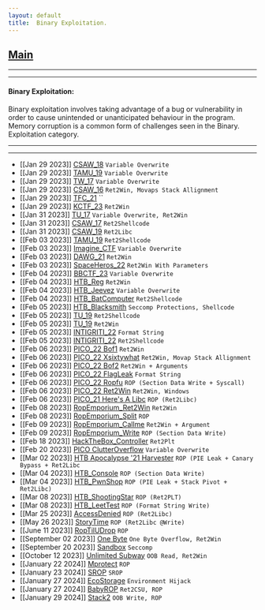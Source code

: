 ```yaml
---
layout: default
title:  Binary Exploitation.
---
```


<h2 class="menu-header" id="index"><a href="../../index.html">Main</a></h2>
<hr>

* * *
<h4 class="menu-header" id="binaryexp">Binary Exploitation:</h4>
Binary exploitation involves taking advantage of a bug or vulnerability in order to cause unintended or unanticipated behaviour in the program. Memory corruption is a common form of challenges seen in the Binary. Exploitation category.
<hr>
<hr>

- [[Jan 29 2023]] [CSAW_18](https://markuched13.github.io/posts/bof/boi.html) `Variable Overwrite`
- [[Jan 29 2023]] [TAMU_19](https://markuched13.github.io/posts/bof/pwn1.html) `Variable Overwrite`
- [[Jan 29 2023]] [TW_17](https://markuched13.github.io/posts/bof/justdoit.html) `Variable Overwrite`
- [[Jan 29 2023]] [CSAW_16](https://markuched13.github.io/posts/bof/warmup.html) `Ret2Win, Movaps Stack Allignment`
- [[Jan 29 2023]] [TFC_21](https://markuched13.github.io/posts/bof/secret.html) ``
- [[Jan 29 2023]] [KCTF_23](https://markuched13.github.io/posts/bof/chall.html) `Ret2Win`
- [[Jan 31 2023]] [TU_17](https://markuched13.github.io/posts/bof/vulnchat.html) `Variable Overwrite, Ret2Win`
- [[Jan 31 2023]] [CSAW_17](https://markuched13.github.io/posts/bof/pilot.html) `Ret2Shellcode`
- [[Jan 31 2023]] [CSAW_19](https://markuched13.github.io/posts/bof/babyboi.html) `Ret2Libc`
- [[Feb 03 2023]] [TAMU_19](https://markuched13.github.io/posts/bof/pwn3.html) `Ret2Shellcode`
- [[Feb 03 2023]] [Imagine_CTF](https://markuched13.github.io/posts/bof/stackoverflow.html) `Variable Overwrite`
- [[Feb 03 2023]] [DAWG_21](https://markuched13.github.io/posts/bof/bofit.html) `Ret2Win`
- [[Feb 03 2023]] [SpaceHeros_22](https://markuched13.github.io/posts/bof/vader.html) `Ret2Win With Parameters`
- [[Feb 04 2023]] [BBCTF_23](https://markuched13.github.io/posts/bof/ezpwn1.html) `Variable Overwrite`
- [[Feb 04 2023]] [HTB_Reg](https://markuched13.github.io/posts/bof/reg.html) `Ret2Win`
- [[Feb 04 2023]] [HTB_Jeevez](https://h4ckyou.github.io/posts/bof/posts/jeevez.html) `Variable Overwrite`
- [[Feb 04 2023]] [HTB_BatComputer](https://markuched13.github.io/posts/bof/bat.html) `Ret2Shellcode`
- [[Feb 05 2023]] [HTB_Blacksmith](https://markuched13.github.io/posts/bof/blacksmith.html) `Seccomp Protections, Shellcode`
- [[Feb 05 2023]] [TU_19](https://markuched13.github.io/posts/bof/shellme.html) `Ret2Shellcode`
- [[Feb 05 2023]] [TU_19](https://markuched13.github.io/posts/bof/thefirst.html) `Ret2Win`
- [[Feb 05 2023]] [INTIGRITI_22](https://markuched13.github.io/posts/bof/searchengine.html) `Format String`
- [[Feb 05 2023]] [INTIGRITI_22](https://markuched13.github.io/posts/bof/easyregister.html) `Ret2Shellcode`
- [[Feb 06 2023]] [PICO_22 Bof1](https://h4ckyou.github.io/posts/bof/posts/bof1.html) `Ret2Win`
- [[Feb 06 2023]] [PICO_22 Xsixtywhat](https://h4ckyou.github.io/posts/bof/posts/xsixtywhat.html) `Ret2Win, Movap Stack Allignment`
- [[Feb 06 2023]] [PICO_22 Bof2](https://h4ckyo.github.io/posts/bof/posts/bof2.html) `Ret2Win + Arguments`
- [[Feb 06 2023]] [PICO_22 FlagLeak](https://h4ckyou.github.io/posts/bof/posts/flagleak.html) `Format String`
- [[Feb 06 2023]] [PICO_22 Ropfu](https://h4ckyou.github.io/posts/bof/posts/ropfu.html) `ROP (Section Data Write + Syscall) `
- [[Feb 06 2023]] [PICO_22 Ret2Win](https://h4ckyou.github.io/posts/bof/posts/wine.html) `Ret2Win, Windows`
- [[Feb 06 2023]] [PICO_21 Here's A Libc](https://h4ckyou.github.io/posts/bof/posts/here's_a_libc.html) `ROP (Ret2Libc)`
- [[Feb 08 2023]] [RopEmporium_Ret2Win](https://markuched13.github.io/posts/bof/ret2win.html) `Ret2Win`
- [[Feb 08 2023]] [RopEmporium_Split](https://markuched13.github.io/posts/bof/split.html) `ROP`
- [[Feb 09 2023]] [RopEmporium_Callme](https://markuched13.github.io/posts/bof/callme.html) `Ret2Win + Argument`
- [[Feb 09 2023]] [RopEmporium_Write](https://markuched13.github.io/posts/bof/write.html) `ROP (Section Data Write)`
- [[Feb 18 2023]] [HackTheBox_Controller](https://markuched13.github.io/posts/bof/controller.html) `Ret2Plt`
- [[Feb 20 2023]] [PICO ClutterOverflow](https://markuched13.github.io/posts/bof/clutter.html) `Variable Overwrite`
- [[Mar 02 2023]] [HTB Apocalypse '21 Harvester](https://h4ckyou.github.io/posts/bof/posts/harvester.html) `ROP (PIE Leak + Canary Bypass + Ret2Libc`
- [[Mar 04 2023]] [HTB_Console](https://h4ckyou.github.io/posts/bof/posts/console.html) `ROP (Section Data Write)`
- [[Mar 04 2023]] [HTB_PwnShop](https://h4ckyou.github.io/posts/bof/posts/pwnshop.html) `ROP (PIE Leak + Stack Pivot + Ret2Libc)`
- [[Mar 08 2023]] [HTB_ShootingStar](https://h4ckyou.github.io/posts/bof/posts/shootingstar.html) `ROP (Ret2PLT)`
- [[Mar 08 2023]] [HTB_LeetTest](https://h4ckyou.github.io/posts/bof/posts/leettest.html) `ROP (Format String Write)`
- [[Mar 25 2023]] [AccessDenied](https://h4ckyou.github.io/posts/bof/posts/accessdenied.html) `ROP (Ret2Libc)`
- [[May 26 2023]] [StoryTime](https://h4ckyou.github.io/posts/bof/posts/storytime.html) `ROP (Ret2Libc @Write)`
- [[June 11 2023]] [RopTilUDrop](https://h4ckyou.github.io/posts/bof/posts/roptiludrop.html) `ROP `
- [[September 02 2023]] [One Byte](https://h4ckyou.github.io/posts/bof/posts/onebyte.html) `One Byte Overflow, Ret2Win`
- [[September 20 2023]] [Sandbox](https://h4ckyou.github.io/posts/bof/posts/sandbox.html) `Seccomp`
- [[October 12 2023]] [Unlimited Subway](https://h4ckyou.github.io/posts/bof/posts/unlimited_subway.html) `OOB Read, Ret2Win`
- [[January 22 2024]] [Mprotect](https://h4ckyou.github.io/posts/bof/posts/mprotect.html) `ROP`
- [[January 23 2024]] [SROP](https://h4ckyou.github.io/posts/bof/posts/srop.html) `SROP`
- [[January 27 2024]] [EcoStorage](https://h4ckyou.github.io/posts/bof/posts/ecostorage.html) `Environment Hijack`
- [[January 27 2024]] [BabyROP](https://h4ckyou.github.io/posts/bof/posts/babyrop.html) `Ret2CSU, ROP`
- [[January 29 2024]] [Stack2](https://h4ckyou.github.io/posts/bof/posts/stack2.html) `OOB Write, ROP`
